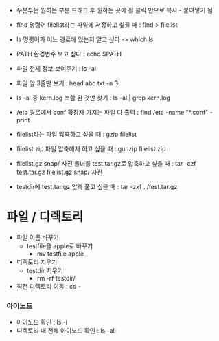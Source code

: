 - 우분투는 원하는 부분 드래그 후 원하는 곳에 휠 클릭 만으로 복사 - 붙여넣기 됨
- find 명령어 filelist라는 파일에 저장하고 싶을 때 : find > filelist
- ls 명령어가 어느 경로에 있는지 알고 싶다 -> which ls
- PATH 환경변수 보고 싶다 : echo $PATH
- 파일 전체 정보 보여주기 : ls -al

- 파일 앞 3줄만 보기 : head abc.txt -n 3
- ls -al 중 kern.log 포함 된 것만 찾기 : ls -al | grep kern.log
- /etc 경로에서 conf 확장자 가지는 파일 다 출력 : find /etc -name "*.conf" -print
- filelist라는 파일 압축하고 싶을 때 : gzip filelist
- filelist.zip 파일 압축해제 하고 싶을 때 : gunzip filelist.zip
- filelist.gz snap/ 사진 폴더를 test.tar.gz로 압축하고 싶을 때 : tar -czf test.tar.gz filelist.gz snap/ 사진
- testdir에 test.tar.gz 압축 풀고 싶을 때 : tar -zxf ../test.tar.gz



# 파일 / 디렉토리
- 파일 이름 바꾸기
    - testfile을 apple로 바꾸기
        - mv testfile apple
- 디렉토리 지우기
    - testdir 지우기
        - rm -rf testdir/  
- 직전 디렉토리 이동 : cd -

### 아이노드
- 아이노드 확인 : ls -i
- 디렉토리 내 전체 아이노드 확인 : ls -ali
<!--stackedit_data:
eyJoaXN0b3J5IjpbLTYwNTMyNzMxLC0xMzE5MjE4MTUsMTIyNj
k3ODgzMl19
-->